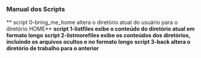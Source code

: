 ### Manual dos Scripts ###
** script 0-bring_me_home altera o diretório atual do usuário para o diretório HOME**
**script 1-listfiles exibe o conteúdo do diretório atual em formato longo**
**script 2-listmorefiles exibe os conteúdos dos diretórios, incluindo os arquivos ocultos e no formato longo**
**script 3-back altera o diretório de trabalho para o anterior**
